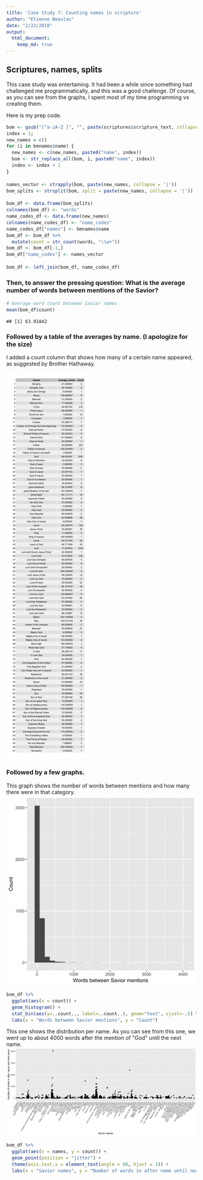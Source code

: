 ```yaml
---
title: 'Case Study 7: Counting names in scripture'
author: "Etienne Beaulac"
date: "2/23/2018"
output: 
  html_document:
    keep_md: true
---
```


## Scriptures, names, splits

This case study was entertaining. It had been a while since something had challenged me programmatically, and this was a good challenge. Of course, as you can see from the graphs, I spent most of my time programming vs creating them. 

Here is my prep code.

```r
bom <- gsub("[^a-zA-Z ]", "", paste(scriptures$scripture_text, collapse = ' '))
index = 1;
new_names = c()
for (i in bmnames$name) {
  new_names <- c(new_names, paste0("name", index))
  bom <- str_replace_all(bom, i, paste0("name", index))
  index <- index + 1
}

names_vector <- strapply(bom, paste(new_names, collapse = '|'))
bom_splits <- strsplit(bom, split = paste(new_names, collapse = '|'))

bom_df <- data.frame(bom_splits)
colnames(bom_df) <- "words"
name_codes_df <- data.frame(new_names)
colnames(name_codes_df) <- "name_codes"
name_codes_df["names"] <- bmnames$name
bom_df <- bom_df %>%
  mutate(count = str_count(words, "\\w+"))
bom_df <- bom_df[-1,]
bom_df["name_codes"] <- names_vector

bom_df <- left_join(bom_df, name_codes_df)
```

### Then, to answer the pressing question: What is the average number of words between mentions of the Savior?

```r
# Average word count between Savior names
mean(bom_df$count)
```

```
## [1] 63.91842
```

### Followed by a table of the averages by name. (I apologize for the size)
I added a count column that shows how many of a certain name appeared, as suggested by Brother Hathaway. 

![](table2.png)

### Followed by a few graphs.

This graph shows the number of words between mentions and how many there were in that category.
![](plot1.png)

```r
bom_df %>%
  ggplot(aes(x = count)) +
  geom_histogram() +
  stat_bin(aes(y=..count.., label=..count..), geom="text", vjust=-.5) %>%
  labs(x = "Words between Savior mentions", y = "Count")
```

This one shows the distribution per name. As you can see from this one, we went up to about 4000 words after the mention of "God" until the next name.
![](plot2.png)

```r
bom_df %>%
  ggplot(aes(x = names, y = count)) +
  geom_point(position = "jitter") +
  theme(axis.text.x = element_text(angle = 60, hjust = 1)) +
  labs(x = "Savior names", y = "Number of words in after name until next name")
```
